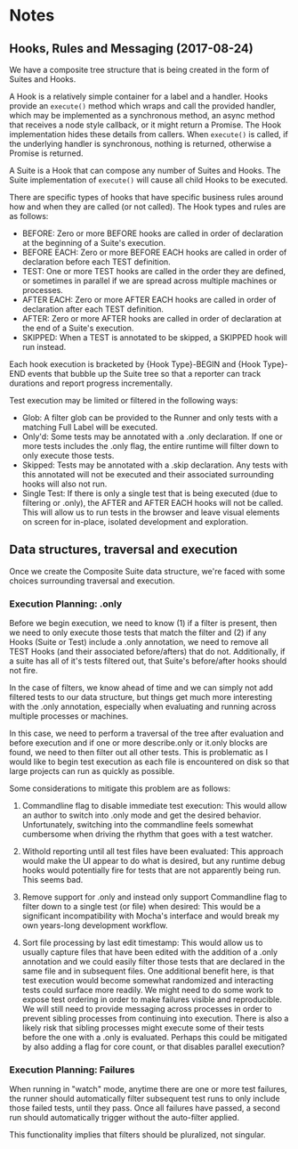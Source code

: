 

# Notes

## Hooks, Rules and Messaging (2017-08-24)

We have a composite tree structure that is being created in the form of Suites and Hooks.

A Hook is a relatively simple container for a label and a handler. Hooks provide an ```execute()``` method which wraps and call the provided handler, which may be implemented as a synchronous method, an async method that receives a node style callback, or it might return a Promise. The Hook implementation hides these details from callers. When ```execute()``` is called, if the underlying handler is synchronous, nothing is returned, otherwise a Promise is returned.

A Suite is a Hook that can compose any number of Suites and Hooks. The Suite implementation of ```execute()``` will cause all child Hooks to be executed.

There are specific types of hooks that have specific business rules around how and when they are called (or not called). The Hook types and rules are as follows:

* BEFORE: Zero or more BEFORE hooks are called in order of declaration at the beginning of a Suite's execution.
* BEFORE EACH: Zero or more BEFORE EACH hooks are called in order of declaration before each TEST definition.
* TEST: One or more TEST hooks are called in the order they are defined, or sometimes in parallel if we are spread across multiple machines or processes.
* AFTER EACH: Zero or more AFTER EACH hooks are called in order of declaration after each TEST definition.
* AFTER: Zero or more AFTER hooks are called in order of declaration at the end of a Suite's execution.
* SKIPPED: When a TEST is annotated to be skipped, a SKIPPED hook will run instead.

Each hook execution is bracketed by {Hook Type}-BEGIN and {Hook Type}-END events that bubble up the Suite tree so that a reporter can track durations and report progress incrementally.

Test execution may be limited or filtered in the following ways:

* Glob: A filter glob can be provided to the Runner and only tests with a matching Full Label will be executed.
* Only'd: Some tests may be annotated with a .only declaration. If one or more tests includes the .only flag, the entire runtime will filter down to only execute those tests.
* Skipped: Tests may be annotated with a .skip declaration. Any tests with this annotated will not be executed and their associated surrounding hooks will also not run.
* Single Test: If there is only a single test that is being executed (due to filtering or .only), the AFTER and AFTER EACH hooks will not be called. This will allow us to run tests in the browser and leave visual elements on screen for in-place, isolated development and exploration.

## Data structures, traversal and execution

Once we create the Composite Suite data structure, we're faced with some choices surrounding traversal and execution.

### Execution Planning: .only

Before we begin execution, we need to know (1) if a filter is present, then we need to only execute those tests that match the filter and (2) if any Hooks (Suite or Test) include a .only annotation, we need to remove all TEST Hooks (and their associated before/afters) that do not. Additionally, if a suite has all of it's tests filtered out, that Suite's before/after hooks should not fire.

In the case of filters, we know ahead of time and we can simply not add filtered tests to our data structure, but things get much more interesting with the .only annotation, especially when evaluating and running across multiple processes or machines.

In this case, we need to perform a traversal of the tree after evaluation and before execution and if one or more describe.only or it.only blocks are found, we need to then filter out all other tests. This is problematic as I would like to begin test execution as each file is encountered on disk so that large projects can run as quickly as possible.

Some considerations to mitigate this problem are as follows:

1. Commandline flag to disable immediate test execution: This would allow an author to switch into .only mode and get the desired behavior. Unfortunately, switching into the commandline feels somewhat cumbersome when driving the rhythm that goes with a test watcher.

2. Withold reporting until all test files have been evaluated: This approach would make the UI appear to do what is desired, but any runtime debug hooks would potentially fire for tests that are not apparently being run. This seems bad.

3. Remove support for .only and instead only support Commandline flag to filter down to a single test (or file) when desired: This would be a significant incompatibility with Mocha's interface and would break my own years-long development workflow.

4. Sort file processing by last edit timestamp: This would allow us to usually capture files that have been edited with the addition of a .only annotation and we could easily filter those tests that are declared in the same file and in subsequent files. One additional benefit here, is that test execution would become somewhat randomized and interacting tests could surface more readily. We might need to do some work to expose test ordering in order to make failures visible and reproducible. We will still need to provide messaging across processes in order to prevent sibling processes from continuing into execution. There is also a likely risk that sibling processes might execute some of their tests before the one with a .only is evaluated. Perhaps this could be mitigated by also adding a flag for core count, or that disables parallel execution?

### Execution Planning: Failures

When running in "watch" mode, anytime there are one or more test failures, the runner should automatically filter subsequent test runs to only include those failed tests, until they pass. Once all failures have passed, a second run should automatically trigger without the auto-filter applied.

This functionality implies that filters should be pluralized, not singular.

